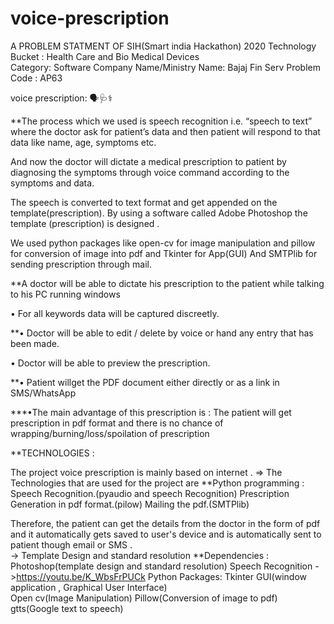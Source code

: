 # voice-prescription 
A PROBLEM STATMENT OF SIH(Smart india Hackathon) 2020
Technology Bucket : Health Care and Bio Medical Devices  	
Category: Software
Company Name/Ministry Name:  Bajaj Fin Serv                                Problem Code :  AP63

voice prescription: 🗣🩺⚕️

**The process which we used is speech recognition i.e. “speech to text” where the doctor ask for patient’s data and then patient will respond to that data like name, age, symptoms etc. 

And now the doctor will dictate a medical prescription to patient  by diagnosing the symptoms through voice command according  to the symptoms and data. 

The speech is converted to text format and get appended on the template(prescription). By using a software called Adobe Photoshop the template (prescription) is designed . 

We used python packages like open-cv for image manipulation and pillow for  conversion of image into pdf and Tkinter for App(GUI)  And SMTPlib for sending prescription through mail. 

**A doctor will be able to dictate his prescription to the patient while talking to his PC running windows

• For all keywords data will be captured discreetly. 

**• Doctor will be able to edit / delete by voice or hand any entry that has been made. 

• Doctor will be able to preview the prescription. 

**• Patient willget the PDF document either directly or as a link in SMS/WhatsApp

***•The main advantage of this prescription is : The patient will get prescription in pdf format  and there is no chance of wrapping/burning/loss/spoilation of prescription

**TECHNOLOGIES :

The  project  voice prescription  is  mainly  based  on internet . 
⇒ The  Technologies  that  are  used  for  the  project  are
**Python programming :                                 
      Speech Recognition.(pyaudio and speech Recognition)
      Prescription Generation in pdf  format.(pilow)
      Mailing  the pdf.(SMTPlib) 

Therefore,  the  patient  can  get  the details  from  the  doctor  in the  form  of  pdf  and it  automatically  gets saved  to user's device and is automatically sent to patient though email or SMS .    
-> Template Design and standard resolution
**Dependencies :  
Photoshop(template design and standard resolution)
Speech Recognition  ->https://youtu.be/K_WbsFrPUCk
Python Packages:
                  Tkinter GUI(window application , Graphical User Interface)                                                                 
                  Open cv(Image Manipulation) 
                  Pillow(Conversion of image to pdf)
                  gtts(Google text to speech)


